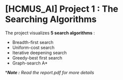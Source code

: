 # [HCMUS_AI] Project 1 : The Searching Algorithms
 
The project visualizes **5 search algorithms** :
- Breadth-first search 
- Uniform-cost search
- Iterative deepening search
- Greedy-best first search
- Graph-search A*

****Note :*** *Read the report.pdf for more details*
